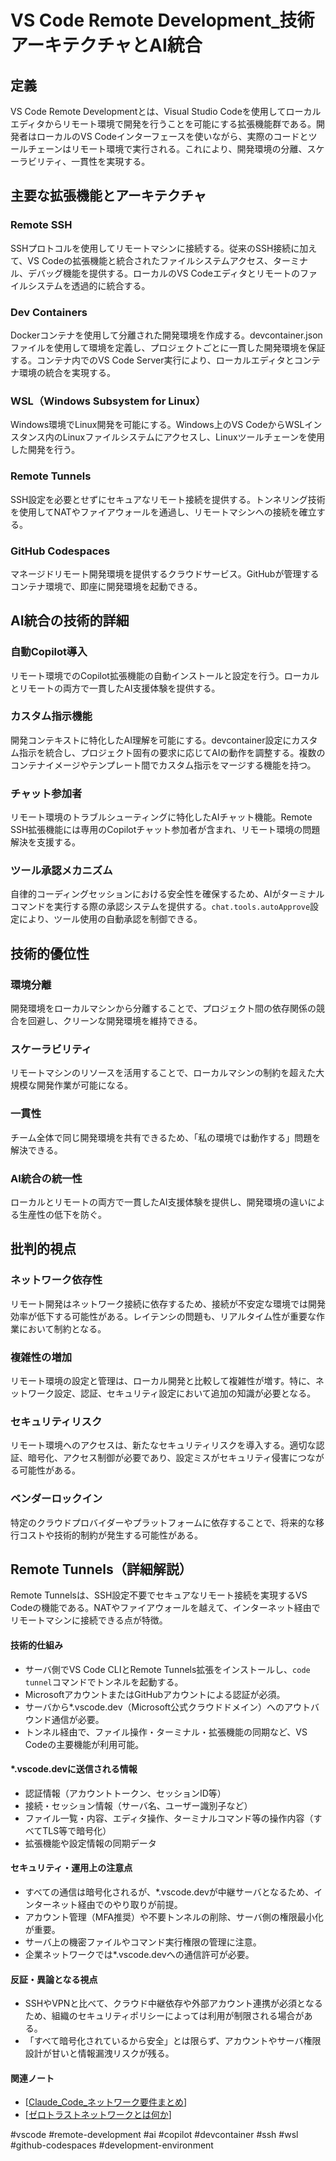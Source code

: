 # VS Code Remote Development_技術アーキテクチャとAI統合

## 定義
VS Code Remote Developmentとは、Visual Studio Codeを使用してローカルエディタからリモート環境で開発を行うことを可能にする拡張機能群である。開発者はローカルのVS Codeインターフェースを使いながら、実際のコードとツールチェーンはリモート環境で実行される。これにより、開発環境の分離、スケーラビリティ、一貫性を実現する。

## 主要な拡張機能とアーキテクチャ

### Remote SSH
SSHプロトコルを使用してリモートマシンに接続する。従来のSSH接続に加えて、VS Codeの拡張機能と統合されたファイルシステムアクセス、ターミナル、デバッグ機能を提供する。ローカルのVS Codeエディタとリモートのファイルシステムを透過的に統合する。

### Dev Containers
Dockerコンテナを使用して分離された開発環境を作成する。devcontainer.jsonファイルを使用して環境を定義し、プロジェクトごとに一貫した開発環境を保証する。コンテナ内でのVS Code Server実行により、ローカルエディタとコンテナ環境の統合を実現する。

### WSL（Windows Subsystem for Linux）
Windows環境でLinux開発を可能にする。Windows上のVS CodeからWSLインスタンス内のLinuxファイルシステムにアクセスし、Linuxツールチェーンを使用した開発を行う。

### Remote Tunnels
SSH設定を必要とせずにセキュアなリモート接続を提供する。トンネリング技術を使用してNATやファイアウォールを通過し、リモートマシンへの接続を確立する。

### GitHub Codespaces
マネージドリモート開発環境を提供するクラウドサービス。GitHubが管理するコンテナ環境で、即座に開発環境を起動できる。

## AI統合の技術的詳細

### 自動Copilot導入
リモート環境でのCopilot拡張機能の自動インストールと設定を行う。ローカルとリモートの両方で一貫したAI支援体験を提供する。

### カスタム指示機能
開発コンテキストに特化したAI理解を可能にする。devcontainer設定にカスタム指示を統合し、プロジェクト固有の要求に応じてAIの動作を調整する。複数のコンテナイメージやテンプレート間でカスタム指示をマージする機能を持つ。

### チャット参加者
リモート環境のトラブルシューティングに特化したAIチャット機能。Remote SSH拡張機能には専用のCopilotチャット参加者が含まれ、リモート環境の問題解決を支援する。

### ツール承認メカニズム
自律的コーディングセッションにおける安全性を確保するため、AIがターミナルコマンドを実行する際の承認システムを提供する。`chat.tools.autoApprove`設定により、ツール使用の自動承認を制御できる。

## 技術的優位性

### 環境分離
開発環境をローカルマシンから分離することで、プロジェクト間の依存関係の競合を回避し、クリーンな開発環境を維持できる。

### スケーラビリティ
リモートマシンのリソースを活用することで、ローカルマシンの制約を超えた大規模な開発作業が可能になる。

### 一貫性
チーム全体で同じ開発環境を共有できるため、「私の環境では動作する」問題を解決できる。

### AI統合の統一性
ローカルとリモートの両方で一貫したAI支援体験を提供し、開発環境の違いによる生産性の低下を防ぐ。

## 批判的視点

### ネットワーク依存性
リモート開発はネットワーク接続に依存するため、接続が不安定な環境では開発効率が低下する可能性がある。レイテンシの問題も、リアルタイム性が重要な作業において制約となる。

### 複雑性の増加
リモート環境の設定と管理は、ローカル開発と比較して複雑性が増す。特に、ネットワーク設定、認証、セキュリティ設定において追加の知識が必要となる。

### セキュリティリスク
リモート環境へのアクセスは、新たなセキュリティリスクを導入する。適切な認証、暗号化、アクセス制御が必要であり、設定ミスがセキュリティ侵害につながる可能性がある。

### ベンダーロックイン
特定のクラウドプロバイダーやプラットフォームに依存することで、将来的な移行コストや技術的制約が発生する可能性がある。

## Remote Tunnels（詳細解説）

Remote Tunnelsは、SSH設定不要でセキュアなリモート接続を実現するVS Codeの機能である。NATやファイアウォールを越えて、インターネット経由でリモートマシンに接続できる点が特徴。

#### 技術的仕組み
- サーバ側でVS Code CLIとRemote Tunnels拡張をインストールし、`code tunnel`コマンドでトンネルを起動する。
- MicrosoftアカウントまたはGitHubアカウントによる認証が必須。
- サーバから*.vscode.dev（Microsoft公式クラウドドメイン）へのアウトバウンド通信が必要。
- トンネル経由で、ファイル操作・ターミナル・拡張機能の同期など、VS Codeの主要機能が利用可能。

#### *.vscode.devに送信される情報
- 認証情報（アカウントトークン、セッションID等）
- 接続・セッション情報（サーバ名、ユーザー識別子など）
- ファイル一覧・内容、エディタ操作、ターミナルコマンド等の操作内容（すべてTLS等で暗号化）
- 拡張機能や設定情報の同期データ

#### セキュリティ・運用上の注意点
- すべての通信は暗号化されるが、*.vscode.devが中継サーバとなるため、インターネット経由でのやり取りが前提。
- アカウント管理（MFA推奨）や不要トンネルの削除、サーバ側の権限最小化が重要。
- サーバ上の機密ファイルやコマンド実行権限の管理に注意。
- 企業ネットワークでは*.vscode.devへの通信許可が必要。

#### 反証・異論となる視点
- SSHやVPNと比べて、クラウド中継依存や外部アカウント連携が必須となるため、組織のセキュリティポリシーによっては利用が制限される場合がある。
- 「すべて暗号化されているから安全」とは限らず、アカウントやサーバ権限設計が甘いと情報漏洩リスクが残る。

#### 関連ノート
- [[Claude_Code_ネットワーク要件まとめ]]
- [[ゼロトラストネットワークとは何か]]

#vscode #remote-development #ai #copilot #devcontainer #ssh #wsl #github-codespaces #development-environment

[//begin]: # "Autogenerated link references for markdown compatibility"
[Claude_Code_ネットワーク要件まとめ]: Claude_Code_%E3%83%8D%E3%83%83%E3%83%88%E3%83%AF%E3%83%BC%E3%82%AF%E8%A6%81%E4%BB%B6%E3%81%BE%E3%81%A8%E3%82%81.md "Claude Codeに必要なネットワーク要件まとめ"
[ゼロトラストネットワークとは何か]: %E3%82%BC%E3%83%AD%E3%83%88%E3%83%A9%E3%82%B9%E3%83%88%E3%83%8D%E3%83%83%E3%83%88%E3%83%AF%E3%83%BC%E3%82%AF%E3%81%A8%E3%81%AF%E4%BD%95%E3%81%8B.md "ゼロトラストネットワークとは何か"
[//end]: # "Autogenerated link references"
